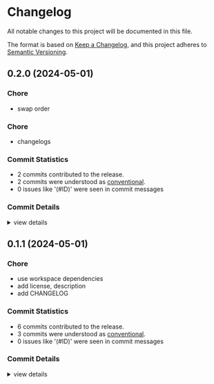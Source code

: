 # Changelog

All notable changes to this project will be documented in this file.

The format is based on [Keep a Changelog](https://keepachangelog.com/en/1.0.0/),
and this project adheres to [Semantic Versioning](https://semver.org/spec/v2.0.0.html).

## 0.2.0 (2024-05-01)

<csr-id-4fd4978b9cd8b6a13d16fe4e69b710713341c9c9/>

### Chore

 - <csr-id-4fd4978b9cd8b6a13d16fe4e69b710713341c9c9/> swap order

### Chore

 - <csr-id-a1d75e5920a23f73b4aac3c7897a95f155141f63/> changelogs

### Commit Statistics

<csr-read-only-do-not-edit/>

 - 2 commits contributed to the release.
 - 2 commits were understood as [conventional](https://www.conventionalcommits.org).
 - 0 issues like '(#ID)' were seen in commit messages

### Commit Details

<csr-read-only-do-not-edit/>

<details><summary>view details</summary>

 * **Uncategorized**
    - Changelogs ([`a1d75e5`](https://github.com/brooksmtownsend/smart-releaser-demo/commit/a1d75e5920a23f73b4aac3c7897a95f155141f63))
    - Swap order ([`4fd4978`](https://github.com/brooksmtownsend/smart-releaser-demo/commit/4fd4978b9cd8b6a13d16fe4e69b710713341c9c9))
</details>

## 0.1.1 (2024-05-01)

<csr-id-b138bfd923a647da950fce2ac8910c5576bea9d1/>
<csr-id-6a4175457c0005e2cee7b7f7179541eee8c4a8f4/>
<csr-id-cf11bf4da4533629af8076901845dad8dc76d4e5/>

### Chore

 - <csr-id-b138bfd923a647da950fce2ac8910c5576bea9d1/> use workspace dependencies
 - <csr-id-6a4175457c0005e2cee7b7f7179541eee8c4a8f4/> add license, description
 - <csr-id-cf11bf4da4533629af8076901845dad8dc76d4e5/> add CHANGELOG

### Commit Statistics

<csr-read-only-do-not-edit/>

 - 6 commits contributed to the release.
 - 3 commits were understood as [conventional](https://www.conventionalcommits.org).
 - 0 issues like '(#ID)' were seen in commit messages

### Commit Details

<csr-read-only-do-not-edit/>

<details><summary>view details</summary>

 * **Uncategorized**
    - Release brooksmtownsend-smartrelease-demo-mylibc v0.1.1, brooksmtownsend-smartrelease-demo-mylibb v0.1.1, brooksmtownsend-smartrelease-demo-myliba v0.2.0, brooksmtownsend-smartrelease-demo-mybin v0.2.0, safety bump brooksmtownsend-smartrelease-demo-mybin v0.2.0 ([`17245da`](https://github.com/brooksmtownsend/smart-releaser-demo/commit/17245da9b8314f93de4d5b9bc699fe8f00f60400))
    - Use workspace dependencies ([`b138bfd`](https://github.com/brooksmtownsend/smart-releaser-demo/commit/b138bfd923a647da950fce2ac8910c5576bea9d1))
    - Add license, description ([`6a41754`](https://github.com/brooksmtownsend/smart-releaser-demo/commit/6a4175457c0005e2cee7b7f7179541eee8c4a8f4))
    - Adjusting changelogs prior to release of brooksmtownsend-smartrelease-demo-mylibc v0.1.0, brooksmtownsend-smartrelease-demo-mylibb v0.1.0, brooksmtownsend-smartrelease-demo-myliba v0.1.0, brooksmtownsend-smartrelease-demo-mybin v0.1.0 ([`dcc736c`](https://github.com/brooksmtownsend/smart-releaser-demo/commit/dcc736cdfe4bf16b8def9bbae52398b0dc82d66d))
    - Add CHANGELOG ([`cf11bf4`](https://github.com/brooksmtownsend/smart-releaser-demo/commit/cf11bf4da4533629af8076901845dad8dc76d4e5))
    - Initial commit ([`7a18cd2`](https://github.com/brooksmtownsend/smart-releaser-demo/commit/7a18cd2c94aa6209f2664ed70605078abea980a4))
</details>

